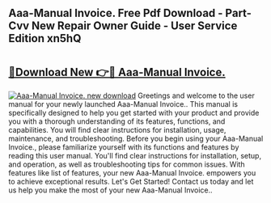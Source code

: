 ## Aaa-Manual Invoice. Free Pdf Download - Part-Cvv New Repair Owner Guide - User Service Edition xn5hQ

# <h2><a href="http://bc14461.oget.top/?id=Aaa-Manual+Invoice.">🔗Download New 👉🔴 Aaa-Manual Invoice.</a></h2>

[![Aaa-Manual Invoice. new download](https://i.imgur.com/5g1atiW.png)](http://bc14461.oget.top/?id=Aaa-Manual+Invoice.)
Greetings and welcome to the user manual for your newly launched Aaa-Manual Invoice.. This manual is specifically designed to help you get started with your product and provide you with a thorough understanding of its features, functions, and capabilities. You will find clear instructions for installation, usage, maintenance, and troubleshooting. Before you begin using your Aaa-Manual Invoice., please familiarize yourself with its functions and features by reading this user manual. You'll find clear instructions for installation, setup, and operation, as well as troubleshooting tips for common issues. With features like list of features, your new Aaa-Manual Invoice. empowers you to achieve exceptional results. Let's Get Started! Contact us today and let us help you make the most of your new Aaa-Manual Invoice..
